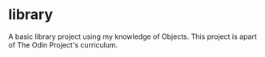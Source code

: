 # library

A basic library project using my knowledge of Objects. This project is apart of The Odin Project's curriculum.
